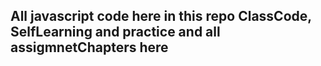 ## All javascript code here in this repo ClassCode, SelfLearning and practice and all assigmnetChapters here
